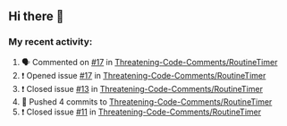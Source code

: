 ## Hi there 👋

### My recent activity:

<!--START_SECTION:activity-->
1. 🗣 Commented on [#17](https://github.com/Threatening-Code-Comments/RoutineTimer/issues/17) in [Threatening-Code-Comments/RoutineTimer](https://github.com/Threatening-Code-Comments/RoutineTimer)
2. ❗️ Opened issue [#17](https://github.com/Threatening-Code-Comments/RoutineTimer/issues/17) in [Threatening-Code-Comments/RoutineTimer](https://github.com/Threatening-Code-Comments/RoutineTimer)
3. ❗️ Closed issue [#13](https://github.com/Threatening-Code-Comments/RoutineTimer/issues/13) in [Threatening-Code-Comments/RoutineTimer](https://github.com/Threatening-Code-Comments/RoutineTimer)
4. 🚀 Pushed 4 commits to [Threatening-Code-Comments/RoutineTimer](https://github.com/Threatening-Code-Comments/RoutineTimer)
5. ❗️ Closed issue [#11](https://github.com/Threatening-Code-Comments/RoutineTimer/issues/11) in [Threatening-Code-Comments/RoutineTimer](https://github.com/Threatening-Code-Comments/RoutineTimer)
<!--END_SECTION:activity-->

<!--
**JereIsThere/JereIsThere** is a ✨ _special_ ✨ repository because its `README.md` (this file) appears on your GitHub profile.

Here are some ideas to get you started:

- 🔭 I’m currently working on ...
- 🌱 I’m currently learning ...
- 👯 I’m looking to collaborate on ...
- 🤔 I’m looking for help with ...
- 💬 Ask me about ...
- 📫 How to reach me: ...
- 😄 Pronouns: ...
- ⚡ Fun fact: ...
-->
